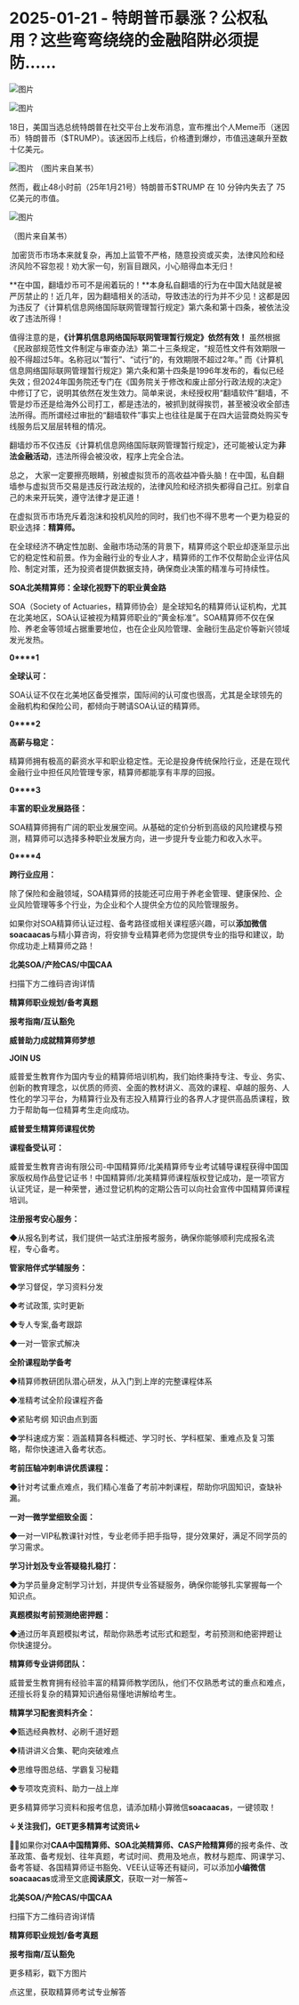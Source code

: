 # 2025-01-21 - 特朗普币暴涨？公权私用？这些弯弯绕绕的金融陷阱必须提防......

![图片](https://mmbiz.qpic.cn/mmbiz_jpg/mK3FpI9af4kg4PH3You8v1p2s4zAl35ZxNnxg0MdNmVTvH2IJcatox7FnBcNAnYE4JN8ZPBDeK1yLvRwqaptmA/640?wx_fmt=jpeg&wxfrom=5&wx_lazy=1&wx_co=1&tp=webp)

![图片](https://mmbiz.qpic.cn/sz_mmbiz_gif/mK3FpI9af4nSfVwvozd64cQ7rcicg9NY7aDpmlQHeubb1vZMYf0AYBKd0R4BYEutuL8zyMe4NKXjT1d6SMzlM4g/640?wx_fmt=gif&from=appmsg&wxfrom=5&wx_lazy=1&wx_co=1&tp=webp)

18日，美国当选总统特朗普在社交平台上发布消息，宣布推出个人Meme币（迷因币）特朗普币（$TRUMP）。该迷因币上线后，价格遭到爆炒，市值迅速飙升至数十亿美元。

![图片](https://mmbiz.qpic.cn/sz_mmbiz_png/mK3FpI9af4n0EQicvJN5mQobDqONH3bTxPMkOskBr8MGI6yeSPibWYibMewRJtFWc0kh0CIUsdEz5aicZWoprJictEQ/640?wx_fmt=png&from=appmsg&tp=webp&wxfrom=5&wx_lazy=1) （图片来自某书）

然而，截止48小时前（25年1月21号）特朗普币$TRUMP 在 10 分钟内失去了 75 亿美元的市值。

![图片](https://mmbiz.qpic.cn/sz_mmbiz_png/mK3FpI9af4n0EQicvJN5mQobDqONH3bTx4gJLiaDHKGX1sibKH1tF4ibJKQD5ObxMKKldtBlp0Mqia9yyVKs51ym96Q/640?wx_fmt=png&from=appmsg&tp=webp&wxfrom=5&wx_lazy=1)

（图片来自某书）

 加密货币市场本来就复杂，再加上监管不严格，随意投资或买卖，法律风险和经济风险不容忽视！劝大家一句，别盲目跟风，小心赔得血本无归！

**在中国，翻墙炒币可不是闹着玩的！**本身私自翻墙的行为在中国大陆就是被严厉禁止的！近几年，因为翻墙相关的活动，导致违法的行为并不少见！这都是因为违反了《计算机信息网络国际联网管理暂行规定》第六条和第十四条，被依法没收了违法所得！

值得注意的是，**《计算机信息网络国际联网管理暂行规定》依然有效！** 虽然根据《民政部规范性文件制定与审查办法》第二十三条规定，“规范性文件有效期限一般不得超过5年。名称冠以“暂行”、“试行”的，有效期限不超过2年。” 而《计算机信息网络国际联网管理暂行规定》第六条和第十四条是1996年发布的，看似已经失效；但2024年国务院还专门在《国务院关于修改和废止部分行政法规的决定》中修订了它，说明其依然在发生效力。简单来说，未经授权用“翻墙软件”翻墙，不管是炒币还是给海外公司打工，都是违法的，被抓到就得挨罚，甚至被没收全部违法所得。而所谓经过审批的“翻墙软件”事实上也往往是属于在四大运营商处购买专线服务后又层层转租的情况。

翻墙炒币不仅违反《计算机信息网络国际联网管理暂行规定》，还可能被认定为**非法金融活动**，违法所得会被没收，程序上完全合法。

总之， 大家一定要擦亮眼睛，别被虚拟货币的高收益冲昏头脑！在中国，私自翻墙参与虚拟货币交易是违反行政法规的，法律风险和经济损失都得自己扛。别拿自己的未来开玩笑，遵守法律才是正道！

在虚拟货币市场充斥着泡沫和投机风险的同时，我们也不得不思考一个更为稳妥的职业选择：**精算师。**

在全球经济不确定性加剧、金融市场动荡的背景下，精算师这个职业却逐渐显示出它的稳定性和前景。作为金融行业的专业人才，精算师的工作不仅帮助企业评估风险、制定对策，还为投资者提供数据支持，确保商业决策的精准与可持续性。



**SOA北美精算师：全球化视野下的职业黄金路**

SOA（Society of Actuaries，精算师协会）是全球知名的精算师认证机构，尤其在北美地区，SOA认证被视为精算师职业的“黄金标准”。SOA精算师不仅在保险、养老金等领域占据重要地位，也在企业风险管理、金融衍生品定价等新兴领域发光发热。

**0****1**

**全球认可：**

SOA认证不仅在北美地区备受推崇，国际间的认可度也很高，尤其是全球领先的金融机构和保险公司，都倾向于聘请SOA认证的精算师。

**0****2**

**高薪与稳定：**

精算师拥有极高的薪资水平和职业稳定性。无论是投身传统保险行业，还是在现代金融行业中担任风险管理专家，精算师都能享有丰厚的回报。

**0****3**

**丰富的职业发展路径：**

SOA精算师拥有广阔的职业发展空间。从基础的定价分析到高级的风险建模与预测，精算师可以选择多种职业发展方向，进一步提升专业能力和收入水平。

**0****4**

**跨行业应用：**

除了保险和金融领域，SOA精算师的技能还可应用于养老金管理、健康保险、企业风险管理等多个行业，为企业和个人提供全方位的风险管理服务。

如果你对SOA精算师认证过程、备考路径或相关课程感兴趣，可以**添加微信soacaacas**与精小算咨询，将安排专业精算老师为您提供专业的指导和建议，助你成功走上精算师之路！

**北美SOA/产险CAS/中国CAA**

扫描下方二维码咨询详情



**精算师职业规划/备考真题**

**报考指南/互认豁免**



**威普助力成就精算师梦想**

**JOIN US**

威普爱生教育作为国内专业的精算师培训机构，我们始终秉持专注、专业、务实、创新的教育理念，以优质的师资、全面的教材讲义、高效的课程、卓越的服务、人性化的学习平台，为精算行业及有志投入精算行业的各界人才提供高品质课程，致力于帮助每一位精算考生走向成功。

**威普爱生精算师课程优势**



**课程备受认可：**

威普爱生教育咨询有限公司-中国精算师/北美精算师专业考试辅导课程获得中国国家版权局作品登记证书！中国精算师/北美精算师课程版权登记成功，是一项官方认证凭证，是一种荣誉，通过登记机构的定期公告可以向社会宣传中国精算师课程培训。





**注册报考安心服务：**

◆从报名到考试，我们提供一站式注册报考服务，确保你能够顺利完成报名流程，专心备考。



**管家陪伴式学辅服务：**

◆学习督促，学习资料分发

◆考试政策, 实时更新

◆专人专案,备考跟踪

◆一对一管家式解决





**全阶课程助学备考**

◆精算师教研团队潜心研发，从入门到上岸的完整课程体系

◆准精考试全阶段课程齐备

◆紧贴考纲 知识由点到面

◆学科速成方案：涵盖精算各科概述、学习时长、学科框架、重难点及复习策略，帮你快速进入备考状态。







**考前压轴冲刺串讲优质课程：**

◆针对考试重点难点，我们精心准备了考前冲刺课程，帮助你巩固知识，查缺补漏。





**一对一微学堂细致全面：**

◆一对一VIP私教课针对性，专业老师手把手指导，提分效果好，满足不同学员的学习需求。





**学习计划及专业答疑稳扎稳打：**

◆为学员量身定制学习计划，并提供专业答疑服务，确保你能够扎实掌握每一个知识点。





**真题模拟考前预测绝密押题：**

◆通过历年真题模拟考试，帮助你熟悉考试形式和题型，考前预测和绝密押题让你快速提分。



**精算师专业讲师团队：**

威普爱生教育拥有经验丰富的精算师教学团队，他们不仅熟悉考试的重点和难点，还擅长将复杂的精算知识通俗易懂地讲解给考生。



**精算学习配套资料齐全：**

◆甄选经典教材、必刷千道好题

◆精讲讲义合集、靶向突破难点

◆思维导图总结、学霸复习秘籍

◆专项攻克资料、助力一战上岸





更多精算师学习资料和报考信息，请添加精小算微信**soacaacas**，一键领取！

**↓关注我们，GET更多精算考试资讯↓**

**💁‍♀️**如果你对**CAA中国精算师、SOA北美精算师、CAS产险精算师**的报考条件、改革政策、备考规划、往年真题，考试时间、费用及地点，教材与题库、网课学习、备考答疑、各国精算师证书豁免、VEE认证等还有疑问，可以添加**小编微信soacaacas**或滑至文底**阅读原文**，获取一对一解答~

**北美SOA/产险CAS/中国CAA**

扫描下方二维码咨询详情



**精算师职业规划/备考真题**

**报考指南/互认豁免**

更多精彩，戳下方图片





[](http://mp.weixin.qq.com/s?__biz=Mzg5ODgxNDE0NQ==&mid=2247499489&idx=1&sn=28bc71f9486a17b4e2a1e8576252b8af&chksm=c05e674ff729ee59dc54a8f5e5fdeacd3fa24632cb9fea93f694e23708dddce948576251acd3&scene=21#wechat_redirect)

[](http://mp.weixin.qq.com/s?__biz=Mzg5ODgxNDE0NQ==&mid=2247499760&idx=1&sn=16dd1f8015b2fdf0d3f5c47ddf2fcace&chksm=c05e665ef729ef4854ae8257ec868b9532dcfb6820e0234ab54e19cc8c68e8eb7ecffbcb5525&scene=21#wechat_redirect)

[](http://mp.weixin.qq.com/s?__biz=Mzg5ODgxNDE0NQ==&mid=2247498518&idx=1&sn=bad02502a37ffc8531b5fd7f7cf952fe&chksm=c05e62b8f729ebaef2b92ff18af0a0407edb1421c3392c037361ad4a0ddda6c44bfea8e77254&scene=21#wechat_redirect)







点这里，获取精算师考试专业解答